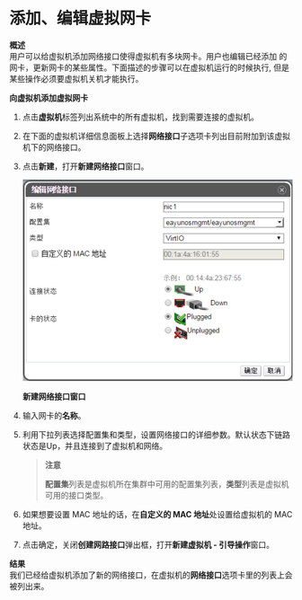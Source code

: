 # 添加、编辑虚拟网卡

**概述**<br/>
用户可以给虚拟机添加网络接口使得虚拟机有多块网卡。用户也编辑已经添加
的网卡，更新网卡的某些属性。下面描述的步骤可以在虚拟机运行的时候执行,
但是某些操作必须要虚拟机关机才能执行。


**向虚拟机添加虚拟网卡**

1. 点击**虚拟机**标签列出系统中的所有虚拟机，找到需要连接的虚拟机。

2. 在下面的虚拟机详细信息面板上选择**网络接口**子选项卡列出目前附加到该虚拟机下的网络接口。

3. 点击**新建**，打开**新建网络接口**窗口。

   ![添加虚拟网络](../../images/vm-new-network-interface.png)

   **新建网络接口窗口**

4. 输入网卡的**名称**。

5. 利用下拉列表选择配置集和类型，设置网络接口的详细参数。默认状态下链路状态是Up，并且连接到了虚拟机和网络。

   > **注意**
   >
   > **配置集**列表是虚拟机所在集群中可用的配置集列表，**类型**列表是虚拟机可用的接口类型。

6. 如果想要设置 MAC 地址的话，在**自定义的 MAC 地址**处设置给虚拟机的 MAC 地址。

7. 点击确定，关闭**创建网路接口**弹出框，打开**新建虚拟机 - 引导操作**窗口。


**结果**<br/>
我们已经给虚拟机添加了新的网络接口，在虚拟机的**网络接口**选项卡里的列表上会被列出来。

